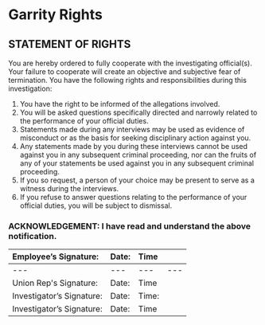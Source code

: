 # Garrity Rights

## STATEMENT OF RIGHTS

You are hereby ordered to fully cooperate with the investigating official\(s\). Your failure to cooperate will create an objective and subjective fear of termination. You have the following rights and responsibilities during this investigation:

1. You have the right to be informed of the allegations involved.
2. You will be asked questions specifically directed and narrowly related to the performance of your official duties.
3. Statements made during any interviews may be used as evidence of misconduct or as the basis for seeking disciplinary action against you.
4. Any statements made by you during these interviews cannot be used against you in any subsequent criminal proceeding, nor can the fruits of any of your statements be used against you in any subsequent criminal proceeding.
5. If you so request, a person of your choice may be present to serve as a witness during the interviews.
6. If you refuse to answer questions relating to the performance of your official duties, you will be subject to dismissal.

### ACKNOWLEDGEMENT: I have read and understand the above notification.

| Employee’s Signature: | Date: | Time |  |
| :--- | :--- | :--- | :--- |
| --- | --- | --- | --- |
| Union Rep's Signature: | Date: | Time |  |
| Investigator’s Signature: | Date: | Time: |  |
| Investigator’s Signature: | Date: | Time |  |

